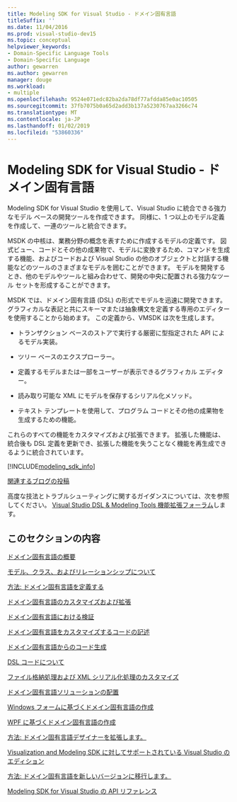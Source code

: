 ```yaml
---
title: Modeling SDK for Visual Studio - ドメイン固有言語
titleSuffix: ''
ms.date: 11/04/2016
ms.prod: visual-studio-dev15
ms.topic: conceptual
helpviewer_keywords:
- Domain-Specific Language Tools
- Domain-Specific Language
author: gewarren
ms.author: gewarren
manager: douge
ms.workload:
- multiple
ms.openlocfilehash: 9524e071edc82ba2da78df77afdda85e0ac10505
ms.sourcegitcommit: 37fb7075b0a65d2add3b137a5230767aa3266c74
ms.translationtype: MT
ms.contentlocale: ja-JP
ms.lasthandoff: 01/02/2019
ms.locfileid: "53860336"
---
```

# <a name="modeling-sdk-for-visual-studio---domain-specific-languages"></a>Modeling SDK for Visual Studio - ドメイン固有言語

Modeling SDK for Visual Studio を使用して、Visual Studio に統合できる強力なモデル ベースの開発ツールを作成できます。 同様に、1 つ以上のモデル定義を作成して、一連のツールと統合できます。

MSDK の中核は、業務分野の概念を表すために作成するモデルの定義です。 図式ビュー、コードとその他の成果物で、モデルに変換するため、コマンドを生成する機能、およびコードおよび Visual Studio の他のオブジェクトと対話する機能などのツールのさまざまなモデルを囲むことができます。 モデルを開発するとき、他のモデルやツールと組み合わせて、開発の中央に配置される強力なツール セットを形成することができます。

MSDK では、ドメイン固有言語 (DSL) の形式でモデルを迅速に開発できます。 グラフィカルな表記と共にスキーマまたは抽象構文を定義する専用のエディターを使用することから始めます。 この定義から、VMSDK は次を生成します。

- トランザクション ベースのストアで実行する厳密に型指定された API によるモデル実装。

- ツリー ベースのエクスプローラー。

- 定義するモデルまたは一部をユーザーが表示できるグラフィカル エディター。

- 読み取り可能な XML にモデルを保存するシリアル化メソッド。

- テキスト テンプレートを使用して、プログラム コードとその他の成果物を生成するための機能。

これらのすべての機能をカスタマイズおよび拡張できます。 拡張した機能は、統合後も DSL 定義を更新でき、拡張した機能を失うことなく機能を再生成できるように統合されています。

[!INCLUDE[modeling_sdk_info](includes/modeling_sdk_info.md)]

[関連するブログの投稿](https://blogs.msdn.microsoft.com/visualstudioalm/tag/code-index/)

高度な技法とトラブルシューティングに関するガイダンスについては、次を参照してください。 [Visual Studio DSL & Modeling Tools 機能拡張フォーラム](http://go.microsoft.com/fwlink/?LinkID=186074)します。

## <a name="in-this-section"></a>このセクションの内容
 [ドメイン固有言語の概要](../modeling/getting-started-with-domain-specific-languages.md)

 [モデル、クラス、およびリレーションシップについて](../modeling/understanding-models-classes-and-relationships.md)

 [方法: ドメイン固有言語を定義する](../modeling/how-to-define-a-domain-specific-language.md)

 [ドメイン固有言語のカスタマイズおよび拡張](../modeling/customizing-and-extending-a-domain-specific-language.md)

 [ドメイン固有言語における検証](../modeling/validation-in-a-domain-specific-language.md)

 [ドメイン固有言語をカスタマイズするコードの記述](../modeling/writing-code-to-customise-a-domain-specific-language.md)

 [ドメイン固有言語からのコード生成](../modeling/generating-code-from-a-domain-specific-language.md)

 [DSL コードについて](../modeling/understanding-the-dsl-code.md)

 [ファイル格納処理および XML シリアル化処理のカスタマイズ](../modeling/customizing-file-storage-and-xml-serialization.md)

 [ドメイン固有言語ソリューションの配置](../modeling/deploying-domain-specific-language-solutions.md)

 [Windows フォームに基づくドメイン固有言語の作成](../modeling/creating-a-windows-forms-based-domain-specific-language.md)

 [WPF に基づくドメイン固有言語の作成](../modeling/creating-a-wpf-based-domain-specific-language.md)

 [方法: ドメイン固有言語デザイナーを拡張します。](../modeling/how-to-extend-the-domain-specific-language-designer.md)

 [Visualization and Modeling SDK に対してサポートされている Visual Studio のエディション](../modeling/supported-visual-studio-editions-for-visualization-amp-modeling-sdk.md)

 [方法: ドメイン固有言語を新しいバージョンに移行します。](../modeling/how-to-migrate-a-domain-specific-language-to-a-new-version.md)

 [Modeling SDK for Visual Studio の API リファレンス](../modeling/api-reference-for-modeling-sdk-for-visual-studio.md)
